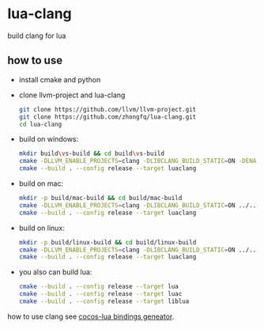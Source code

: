 # lua-clang
build clang for lua

## how to use

- install cmake and python

- clone llvm-project and lua-clang
    ```sh
    git clone https://github.com/llvm/llvm-project.git
    git clone https://github.com/zhongfq/lua-clang.git
    cd lua-clang
    ```

- build on windows:
    ```sh
    mkdir build\vs-build && cd build\vs-build
    cmake -DLLVM_ENABLE_PROJECTS=clang -DLIBCLANG_BUILD_STATIC=ON -DENABLE_STATIC=STATIC ../..
    cmake --build . --config release --target luaclang
    ```

- build on mac:
    ```sh
    mkdir -p build/mac-build && cd build/mac-build
    cmake -DLLVM_ENABLE_PROJECTS=clang -DLIBCLANG_BUILD_STATIC=ON ../..
    cmake --build . --config release --target luaclang
    ```

- build on linux:
    ```sh
    mkdir -p build/linux-build && cd build/linux-build
    cmake -DLLVM_ENABLE_PROJECTS=clang -DLIBCLANG_BUILD_STATIC=ON ../..
    cmake --build . --config release --target luaclang
    ```

- you also can build lua:
    ```sh
    cmake --build . --config release --target lua
    cmake --build . --config release --target luac
    cmake --build . --config release --target liblua
    ```

how to use clang see [cocos-lua bindings geneator](https://github.com/zhongfq/cocos-lua/tree/v4/tools/lua-bindings).